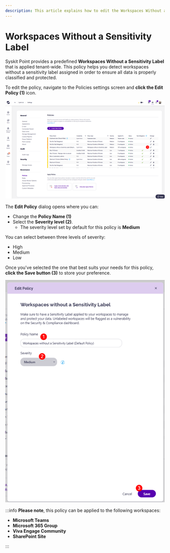 ```yaml
---
description: This article explains how to edit the Workspaces Without a Sensitivity Label policy. 
---
```


# Workspaces Without a Sensitivity Label

Syskit Point provides a predefined **Workspaces Without a Sensitivity Label** that is applied tenant-wide. This policy helps you detect workspaces without a sensitivity label assigned in order to ensure all data is properly classified and protected. 

To edit the policy, navigate to the Policies settings screen and **click the Edit Policy (1)** icon.

![Workspaces Without a Sensitivity Label - Edit Policy](../../../static/img/workspaces-without-sensitivity-edit-policy.png)

The **Edit Policy** dialog opens where you can: 
* Change the **Policy Name (1)**
* Select the **Severity level (2)**.
  * The severity level set by default for this policy is **Medium**
  
You can select between three levels of severity: 

  * High
  * Medium
  * Low

Once you've selected the one that best suits your needs for this policy, **click the Save button (3)** to store your preference. 


![Workspaces Without a Sensitivity Label - Severity](../../../static/img/workspaces-without-sensitivity-severity.png)

:::info
**Please note**, this policy can be applied to the following workspaces:
* **Microsoft Teams**
* **Microsoft 365 Group**
* **Viva Engage Community**
* **SharePoint Site**

:::